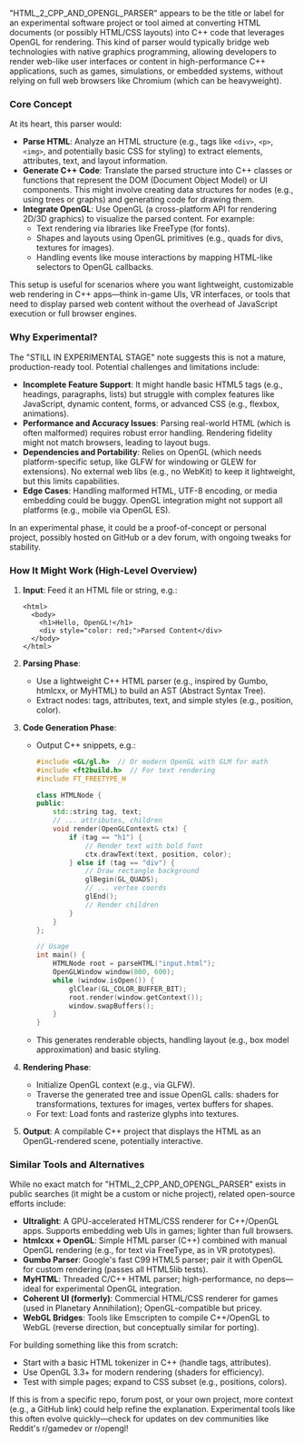 "HTML_2_CPP_AND_OPENGL_PARSER" appears to be the title or label for an experimental software project or tool aimed at converting HTML documents (or possibly HTML/CSS layouts) into C++ code that leverages OpenGL for rendering. This kind of parser would typically bridge web technologies with native graphics programming, allowing developers to render web-like user interfaces or content in high-performance C++ applications, such as games, simulations, or embedded systems, without relying on full web browsers like Chromium (which can be heavyweight).

### Core Concept
At its heart, this parser would:
- **Parse HTML**: Analyze an HTML structure (e.g., tags like `<div>`, `<p>`, `<img>`, and potentially basic CSS for styling) to extract elements, attributes, text, and layout information.
- **Generate C++ Code**: Translate the parsed structure into C++ classes or functions that represent the DOM (Document Object Model) or UI components. This might involve creating data structures for nodes (e.g., using trees or graphs) and generating code for drawing them.
- **Integrate OpenGL**: Use OpenGL (a cross-platform API for rendering 2D/3D graphics) to visualize the parsed content. For example:
  - Text rendering via libraries like FreeType (for fonts).
  - Shapes and layouts using OpenGL primitives (e.g., quads for divs, textures for images).
  - Handling events like mouse interactions by mapping HTML-like selectors to OpenGL callbacks.

This setup is useful for scenarios where you want lightweight, customizable web rendering in C++ apps—think in-game UIs, VR interfaces, or tools that need to display parsed web content without the overhead of JavaScript execution or full browser engines.

### Why Experimental?
The "STILL IN EXPERIMENTAL STAGE" note suggests this is not a mature, production-ready tool. Potential challenges and limitations include:
- **Incomplete Feature Support**: It might handle basic HTML5 tags (e.g., headings, paragraphs, lists) but struggle with complex features like JavaScript, dynamic content, forms, or advanced CSS (e.g., flexbox, animations).
- **Performance and Accuracy Issues**: Parsing real-world HTML (which is often malformed) requires robust error handling. Rendering fidelity might not match browsers, leading to layout bugs.
- **Dependencies and Portability**: Relies on OpenGL (which needs platform-specific setup, like GLFW for windowing or GLEW for extensions). No external web libs (e.g., no WebKit) to keep it lightweight, but this limits capabilities.
- **Edge Cases**: Handling malformed HTML, UTF-8 encoding, or media embedding could be buggy. OpenGL integration might not support all platforms (e.g., mobile via OpenGL ES).

In an experimental phase, it could be a proof-of-concept or personal project, possibly hosted on GitHub or a dev forum, with ongoing tweaks for stability.

### How It Might Work (High-Level Overview)
1. **Input**: Feed it an HTML file or string, e.g.:
   ```
   <html>
     <body>
       <h1>Hello, OpenGL!</h1>
       <div style="color: red;">Parsed Content</div>
     </body>
   </html>
   ```

2. **Parsing Phase**:
   - Use a lightweight C++ HTML parser (e.g., inspired by Gumbo, htmlcxx, or MyHTML) to build an AST (Abstract Syntax Tree).
   - Extract nodes: tags, attributes, text, and simple styles (e.g., position, color).

3. **Code Generation Phase**:
   - Output C++ snippets, e.g.:
     ```cpp
     #include <GL/gl.h>  // Or modern OpenGL with GLM for math
     #include <ft2build.h>  // For text rendering
     #include FT_FREETYPE_H

     class HTMLNode {
     public:
         std::string tag, text;
         // ... attributes, children
         void render(OpenGLContext& ctx) {
             if (tag == "h1") {
                 // Render text with bold font
                 ctx.drawText(text, position, color);
             } else if (tag == "div") {
                 // Draw rectangle background
                 glBegin(GL_QUADS);
                 // ... vertex coords
                 glEnd();
                 // Render children
             }
         }
     };

     // Usage
     int main() {
         HTMLNode root = parseHTML("input.html");
         OpenGLWindow window(800, 600);
         while (window.isOpen()) {
             glClear(GL_COLOR_BUFFER_BIT);
             root.render(window.getContext());
             window.swapBuffers();
         }
     }
     ```
   - This generates renderable objects, handling layout (e.g., box model approximation) and basic styling.

4. **Rendering Phase**:
   - Initialize OpenGL context (e.g., via GLFW).
   - Traverse the generated tree and issue OpenGL calls: shaders for transformations, textures for images, vertex buffers for shapes.
   - For text: Load fonts and rasterize glyphs into textures.

5. **Output**: A compilable C++ project that displays the HTML as an OpenGL-rendered scene, potentially interactive.

### Similar Tools and Alternatives
While no exact match for "HTML_2_CPP_AND_OPENGL_PARSER" exists in public searches (it might be a custom or niche project), related open-source efforts include:
- **Ultralight**: A GPU-accelerated HTML/CSS renderer for C++/OpenGL apps. Supports embedding web UIs in games; lighter than full browsers.
- **htmlcxx + OpenGL**: Simple HTML parser (C++) combined with manual OpenGL rendering (e.g., for text via FreeType, as in VR prototypes).
- **Gumbo Parser**: Google's fast C99 HTML5 parser; pair it with OpenGL for custom rendering (passes all HTML5lib tests).
- **MyHTML**: Threaded C/C++ HTML parser; high-performance, no deps—ideal for experimental OpenGL integration.
- **Coherent UI (formerly)**: Commercial HTML/CSS renderer for games (used in Planetary Annihilation); OpenGL-compatible but pricey.
- **WebGL Bridges**: Tools like Emscripten to compile C++/OpenGL to WebGL (reverse direction, but conceptually similar for porting).

For building something like this from scratch:
- Start with a basic HTML tokenizer in C++ (handle tags, attributes).
- Use OpenGL 3.3+ for modern rendering (shaders for efficiency).
- Test with simple pages; expand to CSS subset (e.g., positions, colors).

If this is from a specific repo, forum post, or your own project, more context (e.g., a GitHub link) could help refine the explanation. Experimental tools like this often evolve quickly—check for updates on dev communities like Reddit's r/gamedev or r/opengl!